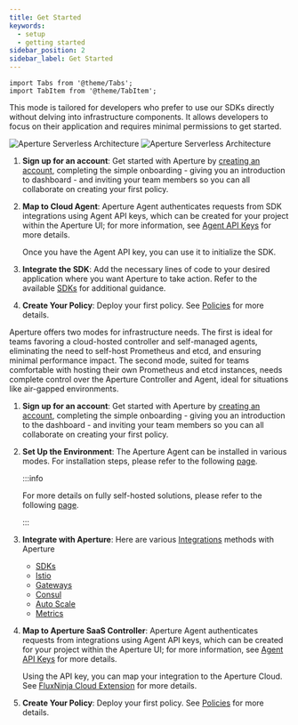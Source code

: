 ```yaml
---
title: Get Started
keywords:
  - setup
  - getting started
sidebar_position: 2
sidebar_label: Get Started
---
```


```mdx-code-block
import Tabs from '@theme/Tabs';
import TabItem from '@theme/TabItem';
```

<Tabs>

<TabItem value="Aperture for Serverless">

This mode is tailored for developers who prefer to use our SDKs directly without
delving into infrastructure components. It allows developers to focus on their
application and requires minimal permissions to get started.

![Aperture Serverless Architecture](./assets/architecture/saas-dark.svg#gh-dark-mode-only)
![Aperture Serverless Architecture](./assets/architecture/saas-light.svg#gh-light-mode-only)

1. **Sign up for an account**: Get started with Aperture by
   [creating an account](/get-started/sign-up.md), completing the simple
   onboarding - giving you an introduction to dashboard - and inviting your team
   members so you can all collaborate on creating your first policy.
2. **Map to Cloud Agent**: Aperture Agent authenticates requests from SDK
   integrations using Agent API keys, which can be created for your project
   within the Aperture UI; for more information, see
   [Agent API Keys](/get-started/agent-api-keys/agent-api-keys.md) for more
   details.

   Once you have the Agent API key, you can use it to initialize the SDK.

3. **Integrate the SDK**: Add the necessary lines of code to your desired
   application where you want Aperture to take action. Refer to the available
   [SDKs](../sdk/sdk.md) for additional guidance.

4. **Create Your Policy**: Deploy your first policy. See
   [Policies](/get-started/policies/policies.md) for more details.

</TabItem>

<TabItem value="Aperture for Infrastructure">

Aperture offers two modes for infrastructure needs. The first is ideal for teams
favoring a cloud-hosted controller and self-managed agents, eliminating the need
to self-host Prometheus and etcd, and ensuring minimal performance impact. The
second mode, suited for teams comfortable with hosting their own Prometheus and
etcd instances, needs complete control over the Aperture Controller and Agent,
ideal for situations like air-gapped environments.

1. **Sign up for an account**: Get started with Aperture by
   [creating an account](/get-started/sign-up.md), completing the simple
   onboarding - giving you an introduction to the dashboard - and inviting your
   team members so you can all collaborate on creating your first policy.

2. **Set Up the Environment**: The Aperture Agent can be installed in various
   modes. For installation steps, please refer to the following
   [page](/self-hosting/agent/agent.md).

   :::info

   For more details on fully self-hosted solutions, please refer to the
   following [page](/self-hosting/self-hosting.md).

   :::

3. **Integrate with Aperture**: Here are various
   [Integrations](/self-hosting/integrations/integrations.md) methods with
   Aperture

   - [SDKs](../sdk/sdk.md)
   - [Istio](/self-hosting/integrations/istio/istio.md)
   - [Gateways](/self-hosting/integrations/gateway/gateway.md)
   - [Consul](/self-hosting/integrations/consul/consul.md)
   - [Auto Scale](/self-hosting/integrations/auto-scale/auto-scale.md)
   - [Metrics](/self-hosting/integrations/metrics/metrics.md)

4. **Map to Aperture SaaS Controller**: Aperture Agent authenticates requests
   from integrations using Agent API keys, which can be created for your project
   within the Aperture UI; for more information, see
   [Agent API Keys](/get-started/agent-api-keys/agent-api-keys.md) for more
   details.

   Using the API key, you can map your integration to the Aperture Cloud. See
   [FluxNinja Cloud Extension](/reference/fluxninja.md) for more details.

5. **Create Your Policy**: Deploy your first policy. See
   [Policies](/get-started/policies/policies.md) for more details.

</TabItem>

</Tabs>
